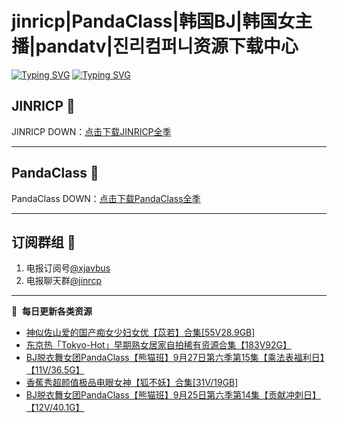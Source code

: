 # jinricp|PandaClass|韩国BJ|韩国女主播|pandatv|진리컴퍼니资源下载中心   
[![Typing SVG](https://readme-typing-svg.herokuapp.com?font=Fira+Code&pause=1000&center=true&vCenter=true&random=true&width=435&lines=所有链接都需要翻墙访问)](https://jinri-cp.neocities.org/free.html)
[![Typing SVG](https://readme-typing-svg.herokuapp.com?font=Fira+Code&pause=1000&center=true&vCenter=true&random=true&width=435&lines=点击进入福利资源下载中心)](https://pandaclass.neocities.org/)
## JINRICP 👋   
JINRICP DOWN：[点击下载JINRICP全季](https://mypikpak.com/s/VODz7HXQoqcX0UrvaXfDtFoPo1)
****
## PandaClass 💯   
PandaClass DOWN：[点击下载PandaClass全季](https://mypikpak.com/s/VOKOTZkoEnkyvCnELVSquM97o1)   
****
## 订阅群组 🔞
1. 电报订阅号[@xjavbus](https://t.me/xjavbus)
2. 电报聊天群[@jinrcp](https://t.me/jinrcp)
**** 
📕 &nbsp;**每日更新各类资源**
<!-- BLOG-POST-LIST:START -->
- [神似佐山爱的国产痴女少妇女优【苡若】合集[55V28.9GB]](https://fuli.rulel.com/545.html)
- [东京热「Tokyo-Hot」早期熟女居家自拍稀有资源合集【183V92G】](https://fuli.rulel.com/544.html)
- [BJ脱衣舞女团PandaClass【熊猫班】9月27日第六季第15集【乘法表福利日】【11V/36.5G】](https://fuli.rulel.com/543.html)
- [香蕉秀超颜值极品电眼女神【狐不妖】合集[31V/19GB]](https://fuli.rulel.com/542.html)
- [BJ脱衣舞女团PandaClass【熊猫班】9月25日第六季第14集【贡献冲刺日】【12V/40.1G】](https://fuli.rulel.com/540.html)
<!-- BLOG-POST-LIST:END -->
